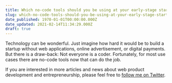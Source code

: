 ```yaml
---
title: Which no-code tools should you be using at your early-stage startup
slug: which-no-code-tools-should-you-be-using-at-your-early-stage-startup
date_published: 1970-01-01T00:00:00.000Z
date_updated: 2021-02-14T11:34:29.000Z
draft: true
---
```


Technology can be wonderful. Just imagine how hard it would be to build a startup without web applications, online advertisement, or digital payments. But there is a draw-back: Not everyone is a coder. Fortunately, for most use cases there are no-code tools now that can do the job.

If you are interested in more articles and news about web product development and entrepreneurship, please feel free to [follow me on Twitter](https://twitter.com/intent/follow?original_referer=https%253A%252F%252Fstartup-cto.net%252F&ref_src=twsrc%5Etfw&region=follow_link&screen_name=The_Startup_CTO&tw_p=followbutton).
